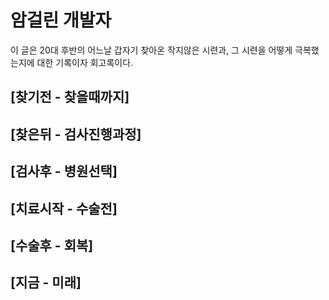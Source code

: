 # 암걸린 개발자

이 글은 20대 후반의 어느날 갑자기 찾아온 작지않은 시련과, 그 시련을 어떻게 극복했는지에 대한 기록이자 회고록이다.

## [찾기전 - 찾을때까지]



## [찾은뒤 - 검사진행과정]



## [검사후 - 병원선택]



## [치료시작 - 수술전]



## [수술후 - 회복]



## [지금 - 미래]

 